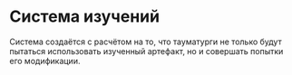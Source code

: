 # Система изучений
Система создаётся с расчётом на то, что тауматурги не только будут пытаться использовать изученный артефакт, но и совершать попытки его модификации.